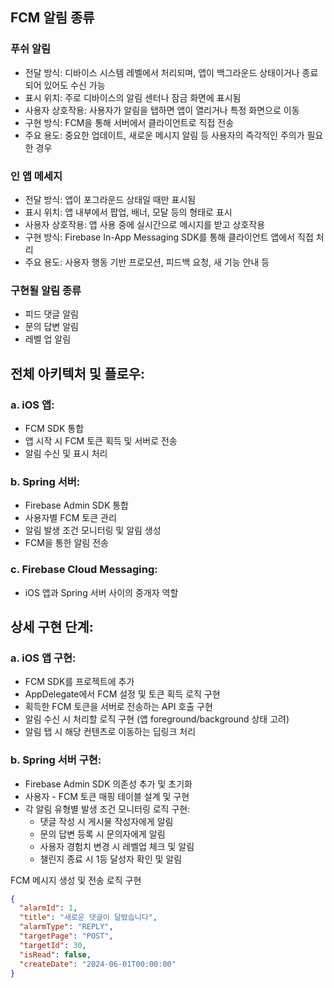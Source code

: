 ## FCM 알림 종류
### 푸쉬 알림
- 전달 방식: 디바이스 시스템 레벨에서 처리되며, 앱이 백그라운드 상태이거나 종료되어 있어도 수신 가능
- 표시 위치: 주로 디바이스의 알림 센터나 잠금 화면에 표시됨
- 사용자 상호작용: 사용자가 알림을 탭하면 앱이 열리거나 특정 화면으로 이동
- 구현 방식: FCM을 통해 서버에서 클라이언트로 직접 전송
- 주요 용도: 중요한 업데이트, 새로운 메시지 알림 등 사용자의 즉각적인 주의가 필요한 경우
### 인 앱 메세지
- 전달 방식: 앱이 포그라운드 상태일 때만 표시됨
- 표시 위치: 앱 내부에서 팝업, 배너, 모달 등의 형태로 표시
- 사용자 상호작용: 앱 사용 중에 실시간으로 메시지를 받고 상호작용
- 구현 방식: Firebase In-App Messaging SDK를 통해 클라이언트 앱에서 직접 처리
- 주요 용도: 사용자 행동 기반 프로모션, 피드백 요청, 새 기능 안내 등

### 구현될 알림 종류
- 피드 댓글 알림
- 문의 답변 알림
- 레벨 업 알림

## 전체 아키텍처 및 플로우:

### a.  iOS 앱:
- FCM SDK 통합
- 앱 시작 시 FCM 토큰 획득 및 서버로 전송
- 알림 수신 및 표시 처리

### b. Spring 서버:

- Firebase Admin SDK 통합
- 사용자별 FCM 토큰 관리
- 알림 발생 조건 모니터링 및 알림 생성
- FCM을 통한 알림 전송

### c. Firebase Cloud Messaging:
- iOS 앱과 Spring 서버 사이의 중개자 역할


## 상세 구현 단계:
### a. iOS 앱 구현:
- FCM SDK를 프로젝트에 추가
- AppDelegate에서 FCM 설정 및 토큰 획득 로직 구현
- 획득한 FCM 토큰을 서버로 전송하는 API 호출 구현
- 알림 수신 시 처리할 로직 구현 (앱 foreground/background 상태 고려)
- 알림 탭 시 해당 컨텐츠로 이동하는 딥링크 처리

### b. Spring 서버 구현:

- Firebase Admin SDK 의존성 추가 및 초기화
- 사용자 - FCM 토큰 매핑 테이블 설계 및 구현
- 각 알림 유형별 발생 조건 모니터링 로직 구현:
	- 댓글 작성 시 게시물 작성자에게 알림
	- 문의 답변 등록 시 문의자에게 알림
	- 사용자 경험치 변경 시 레벨업 체크 및 알림
	- 챌린지 종료 시 1등 달성자 확인 및 알림


FCM 메시지 생성 및 전송 로직 구현


```json
{
  "alarmId": 1,
  "title": "새로운 댓글이 달렸습니다",
  "alarmType": "REPLY",
  "targetPage": "POST",
  "targetId": 30,
  "isRead": false,
  "createDate": "2024-06-01T00:00:00"
}
```